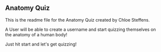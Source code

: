 ## Anatomy Quiz

This is the readme file for the Anatomy Quiz created by Chloe Steffens.

A User will be able to create a username and start quizzing themselves on the anatomy of a human body!

Just hit start and let's get quizzing!